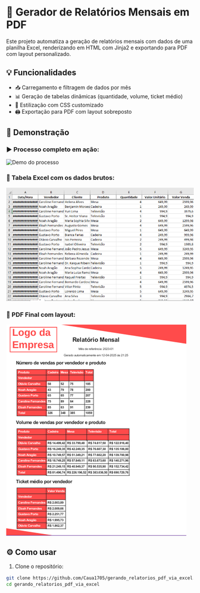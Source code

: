 # 🧾 Gerador de Relatórios Mensais em PDF

Este projeto automatiza a geração de relatórios mensais com dados de uma planilha Excel, renderizando em HTML com Jinja2 e exportando para PDF com layout personalizado.

## 💡 Funcionalidades

- 📥 Carregamento e filtragem de dados por mês  
- 📊 Geração de tabelas dinâmicas (quantidade, volume, ticket médio)  
- 🎨 Estilização com CSS customizado  
- 🖨️ Exportação para PDF com layout sobreposto  

## 📸 Demonstração

### ▶️ Processo completo em ação:
![Demo do processo](./media/demo_final.gif)

### 🧾 Tabela Excel com os dados brutos:
![Dados Brutos](./media/dados_brutos.png)

### 📄 PDF Final com layout:
![Exemplo PDF](./media/pdf_final.png)

## ⚙️ Como usar

1. Clone o repositório:

```bash
git clone https://github.com/Caua1705/gerando_relatorios_pdf_via_excel.git
cd gerando_relatorios_pdf_via_excel

